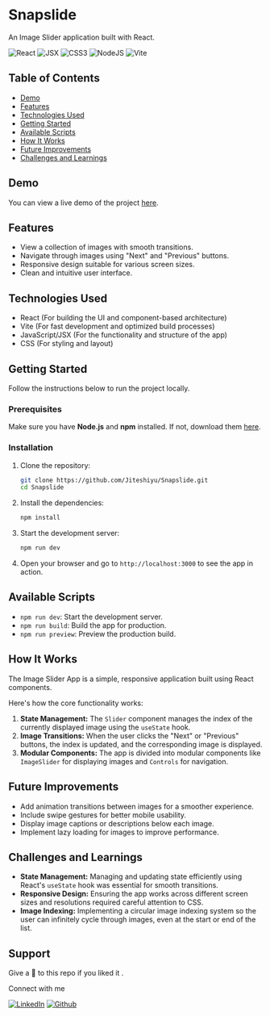 # Snapslide

An Image Slider application built with React.

![React](https://img.shields.io/badge/React-007ACC?style=for-the-badge&logo=react&logoColor=white)
![JSX](https://img.shields.io/badge/JSX-React%20Component-informational?style=for-the-badge&logo=react)
![CSS3](https://img.shields.io/badge/css3-%231572B6.svg?style=for-the-badge&logo=css3&logoColor=white)
![NodeJS](https://img.shields.io/badge/node.js-6DA55F?style=for-the-badge&logo=node.js&logoColor=white)
![Vite](https://img.shields.io/badge/vite-%23646CFF.svg?style=for-the-badge&logo=vite&logoColor=white)

## Table of Contents

- [Demo](#demo)
- [Features](#features)
- [Technologies Used](#technologies-used)
- [Getting Started](#getting-started)
- [Available Scripts](#available-scripts)
- [How It Works](#how-it-works)
- [Future Improvements](#future-improvements)
- [Challenges and Learnings](#challenges-and-learnings)

## Demo

You can view a live demo of the project [here](https://snapslide.netlify.app/).

## Features

- View a collection of images with smooth transitions.
- Navigate through images using "Next" and "Previous" buttons.
- Responsive design suitable for various screen sizes.
- Clean and intuitive user interface.

## Technologies Used

- React (For building the UI and component-based architecture)
- Vite (For fast development and optimized build processes)
- JavaScript/JSX (For the functionality and structure of the app)
- CSS (For styling and layout)

## Getting Started

Follow the instructions below to run the project locally.

### Prerequisites

Make sure you have **Node.js** and **npm** installed. If not, download them [here](https://nodejs.org/).

### Installation

1. Clone the repository:

   ```bash
   git clone https://github.com/Jiteshiyu/Snapslide.git
   cd Snapslide
   ```

2. Install the dependencies:

   ```bash
   npm install
   ```

3. Start the development server:

   ```bash
   npm run dev
   ```

4. Open your browser and go to `http://localhost:3000` to see the app in action.

## Available Scripts

- `npm run dev`: Start the development server.
- `npm run build`: Build the app for production.
- `npm run preview`: Preview the production build.

## How It Works

The Image Slider App is a simple, responsive application built using React components.

Here's how the core functionality works:

1. **State Management:** The `Slider` component manages the index of the currently displayed image using the `useState` hook.
2. **Image Transitions:** When the user clicks the "Next" or "Previous" buttons, the index is updated, and the corresponding image is displayed.
3. **Modular Components:** The app is divided into modular components like `ImageSlider` for displaying images and `Controls` for navigation.

## Future Improvements

- Add animation transitions between images for a smoother experience.
- Include swipe gestures for better mobile usability.
- Display image captions or descriptions below each image.
- Implement lazy loading for images to improve performance.

## Challenges and Learnings

- **State Management:** Managing and updating state efficiently using React's `useState` hook was essential for smooth transitions.
- **Responsive Design:** Ensuring the app works across different screen sizes and resolutions required careful attention to CSS.
- **Image Indexing:** Implementing a circular image indexing system so the user can infinitely cycle through images, even at the start or end of the list.

## Support
Give a 🌟 to this repo if you liked it .

Connect with me

[![LinkedIn](https://img.shields.io/static/v1.svg?label=connect&message=@JiteshKumar&color=success&logo=linkedin&style=for-the-badge&logoColor=white&colorA=blue)](https://www.linkedin.com/in/jitesh-kumar-93742a322/) [![Github](https://img.shields.io/static/v1.svg?label=follow&message=@Jiteshiyu&color=grey&logo=github&style=for-the-badge&logoColor=white&colorA=black)](https://www.github.com/Jiteshiyu/)
